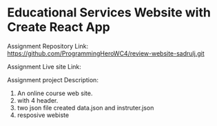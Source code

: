 # Educational Services Website with Create React App

Assignment Repository Link:
https://github.com/ProgrammingHeroWC4/review-website-sadrulj.git

Assignment Live site Link:


Assignment project Description:

1. An online course web site.
2. with 4 header.
3. two json file created data.json and instruter.json
4. resposive webiste